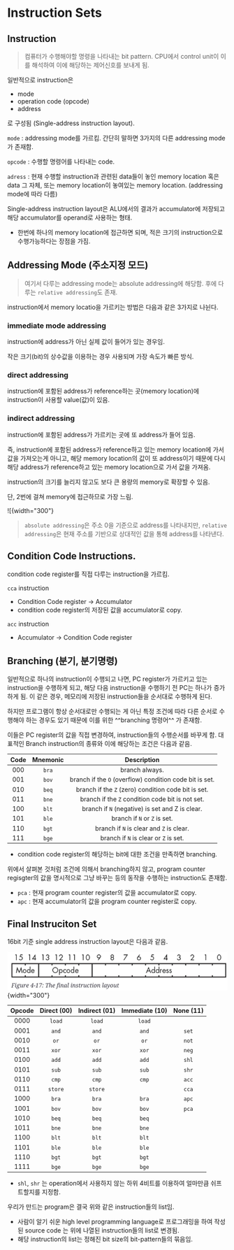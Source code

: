 # Instruction Sets

## Instruction

> 컴퓨터가 수행해야할 명령을 나타내는 bit pattern.
> CPU에서 control unit이 이를 해석하여 이에 해당하는 제어신호를 보내게 됨.

일반적으로 instruction은

* mode
* operation code (opcode)
* address

로 구성됨 (Single-address instruction layout).

`mode`
: addressing mode를 가르킴. 간단히 말하면 3가지의 다른 addressing mode가 존재함.

`opcode`
: 수행할 명령어를 나타내는 code.

`adress`
: 현재 수행할 instruction과 관련된 data들이 놓인 memory location 혹은 data 그 자체, 또는 memory location이 놓여있는 memory location. (addressing mode에 따라 다름)

Single-address instruction layout은 ALU에서의 결과가 accumulator에 저장되고 해당 accumulator를 operand로 사용하는 형태.

* 한번에 하나의 memory location에 접근하면 되며, 적은 크기의 instruction으로 수행가능하다는 장점을 가짐.

## Addressing Mode (주소지정 모드)

> 여기서 다루는 addressing mode는 absolute addressing에 해당함. 후에 다루는 `relative addressing`도 존재.

instruction에서 memory locatio을 가르키는 방법은 다음과 같은 3가지로 나뉜다.

### immediate mode addressing

instruction에 address가 아닌 실제 값이 들어가 있는 경우임.

작은 크기(bit)의 상수값을 이용하는 경우 사용되며 가장 속도가 빠른 방식.

### direct addressing

instruction에 포함된 address가 reference하는 곳(memory location)에 instruction이 사용할 value(값)이 있음.

### indirect addressing

instruction에 포함된 address가 가르키는 곳에 또 address가 들어 있음.

즉, instruction에 포함된 address가 reference하고 있는 memory location에 가서 값을 가져오는게 아니고, 해당 memory location의 값이 또 address이기 때문에 다시 해당 address가 reference하고 있는 memory location으로 가서 값을 가져옴.

instruction의 크기를 늘리지 않고도 보다 큰 용량의 memory로 확장할 수 있음.

단, 2번에 걸쳐 memory에 접근하므로 가장 느림.

![[](./img/addressing_modes.png){width="300"}

> `absolute addressing`은 주소 0을 기준으로 address를 나타내지만, `relative addressing`은 현재 주소를 기반으로 상대적인 값을 통해 address를 나타낸다.

## Condition Code Instructions.

condition code register를 직접 다루는 instruction을 가르킴.


`cca` instruction

* Condition Code register → Accumulator
* condition code register의 저장된 값을 accumulator로 copy.

`acc` instruction

* Accumulator → Condition Code register

## Branching (분기, 분기명령)

일반적으로 하나의 instruction이 수행되고 나면, PC register가 가르키고 있는 instruction을 수행하게 되고, 해당 다음 instruction을 수행하기 전 PC는 하나가 증가하게 됨. 이 같은 경우, 메모리에 저장된 instruction들을 순서대로 수행하게 된다.

하지만 프로그램이 항상 순서대로만 수행되는 게 아닌 특정 조건에 따라 다른 순서로 수행해야 하는 경우도 있기 때문에 이를 위한 ^^branching 명령어^^ 가 존재함.

이들은 PC register의 값을 직접 변경하여, instruction들의 수행순서를 바꾸게 함. 대표적인 Branch instruction의 종류와 이에 해당하는 조건은 다음과 같음.

|Code	| Mnemonic	| Description |
|:---:|:---:|:---:|
|000	|`bra`	|branch always.
|001	|`bov`	|branch if the `O` (overflow) condition code bit is set.
|010	|`beq`	|branch if the `Z` (zero) condition code bit is set.
|011	|`bne`	|branch if the `Z` condition code bit is not set.
|100	|`blt`	|branch if `N` (negative) is set and Z is clear.
|101	|`ble`	|branch if `N` or `Z` is set.
|110	|`bgt`	|branch if `N` is clear and `Z` is clear.
|111	|`bge`	|branch if `N` is clear or `Z` is set.

- condition code register의 해당하는 bit에 대한 조건을 만족하면 branching.

위에서 살펴본 것처럼 조건에 의해서 branching하지 않고, program counter regisgter의 값을 명시적으로 그냥 바꾸는 등의 동작을 수행하는 instruction도 존재함.

- `pca` : 현재 program counter register의 값을 accumulator로 copy.
- `apc` : 현재 accumulator의 값을 program counter register로 copy.

## Final Instruciton Set

16bit 기준 single address instruction layout은 다음과 같음.

![](./img/single_address_instruction_layout.png){width="300"}

| Opcode	|Direct (00)	|Indirect (01)	|Immediate (10)	|None (11)|
|:---:|:---:|:---:|:---:|:---:|
| 0000	| `load`	 |`load`  |`load`	| |
| 0001	| `and`	 |`and`   |`and`|	`set`|
| 0010	| `or`	 |`or` 	|`or`	|`not`|
| 0011	| `xor`	 |`xor`	|`xor`|	`neg`|
| 0100	| `add`	 |`add`	|`add`|	`shl`|
| 0101	| `sub`	 |`sub`	|`sub`|	`shr`|
| 0110	| `cmp`	 |`cmp`	|`cmp`|	`acc`|
| 0111	| `store`  |`store` |   |   `cca`|
| 1000	| `bra`	 |`bra`|	`bra`|	`apc`|
| 1001	| `bov`	 |`bov`|	`bov`|	`pca`|
| 1010	| `beq`	 |`beq`|	`beq`| |	
| 1011	| `bne`	 |`bne`|	`bne`| |	
| 1100	| `blt`	 |`blt`|	`blt`| |	
| 1101	| `ble`	 |`ble`|	`ble`| |	
| 1110	| `bgt`	 |`bgt`|	`bgt`| |	
| 1111	| `bge`	 |`bge`|	`bge`| |	

* `shl`, `shr` 는 operation에서 사용하지 않는 하위 4비트를 이용하여 얼마만큼 쉬프트할지를 지정함.

우리가 만드는 program은 결국 위와 같은 instruction들의 list임.

- 사람이 알기 쉬운 high level programming language로 프로그래밍을 하여 작성된 source code 는 위에 나열된 instruction들의 list로 변경됨.
- 해당 instruction의 list는 정해진 bit size의 bit-pattern들의 묶음임.